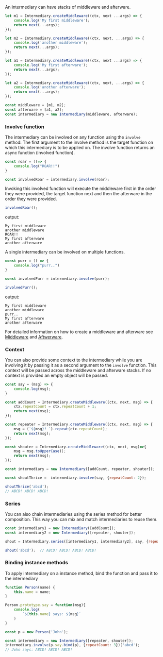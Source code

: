 An intermediary can have stacks of middleware and afterware.

```js
let m1 = Intermediary.createMiddleware((ctx, next ...args) => {
    console.log('My first middleware');
    return next(...args);
});

let m2 = Intermediary.createMiddleware((ctx, next, ...args) => {
    console.log('another middleware');
    return next(...args);
});

let a1 = Intermediary.createMiddleware((ctx, next ...args) => {
    console.log('My first afterware');
    return next(...args);
});

let a2 = Intermediary.createMiddleware((ctx, next, ...args) => {
    console.log('another afterware');
    return next(...args);
});

const middleware = [m1, m2];
const afterware = [a1, a2];
const intermediary = new Intermediary(middleware, afterware);
```

### Involve function

The intermediary can be involved on any function using the `involve` method.
The first argument to the involve method is the target function on which 
this intermediary is to be applied on. The involve function returns an 
async function (involved function). 

```js
const roar = ()=> {
    console.log("ROAR!!")
}

const involvedRoar = intermediary.involve(roar);
```

Invoking this involved function
will execute the middleware first in the order 
they were provided, the target function next and then the afterware in the order
they were provided.

```js
involvedRoar();
```

output:
```
My first middleware
another middleware
ROAR!!
My first afterware
another afterware
```

A single intermediary can be involved on multiple functions.

```js
const purr = () => {
    console.log("purr..")
}

const involvedPurr = intermediary.involve(purr);

involvedPurr();
```

output:
```
My first middleware
another middleware
purr..
My first afterware
another afterware
```

For detailed information on how to create a middleware and afterware
see [Middleware](/middleware) and [Aftwerware](/afterware).

### Context

You can also provide some context to the intermediary while you are
involving it by passing it as a second argument to the `involve` function. 
This context will be passed across the middleware and afterware stacks.
If no context is provided an empty object will be passed.

```js
const say = (msg) => {
    console.log(msg);
}

const addCount = Intermediary.createMiddleware((ctx, next, msg) => {
    ctx.repeatCount = ctx.repeatCount + 1;
    return next(msg);
});

const repeater = Intermediary.createMiddleware((ctx, next, msg) => {
    msg = (`${msg}! `).repeat(ctx.repeatCount);
    return next(msg);
});

const shouter = Intermediary.createMiddleware((ctx, next, msg)=>{
    msg = msg.toUpperCase();
    return next(msg);
});

const intermediary = new Intermediary([addCount, repeater, shouter]);

const shoutThrice =  intermediary.involve(say, {repeatCount: 2});

shoutThrice('abcd');
// ABCD! ABCD! ABCD!
```

### Series 
You can also chain intermediaries using the series method for better composition.
This way you can mix and match intermediaries to reuse them.
```js
const intermediary1 = new Intermediary([addCount]);
const intermediary2 = new Intermediary([repeater, shouter]);

shout = Intermediary.series([intermediary1, intermediary2], say, {repeatCount: 3})

shout('abcd');  // ABCD! ABCD! ABCD! ABCD! 
```

### Binding instance methods
To apply intermediary on a instance method, bind the function and pass it to the 
intermediary

```js
function Person(name) {
    this.name = name;
}

Person.prototype.say = function(msg){
    console.log(
        `${this.name} says: ${msg}`
    )
}

const p = new Person('John');

const intermediary = new Intermediary([repeater, shouter]);
intermediary.involve(p.say.bind(p), {repeatCount: 3})('abcd');
// John says: ABCD! ABCD! ABCD!
```